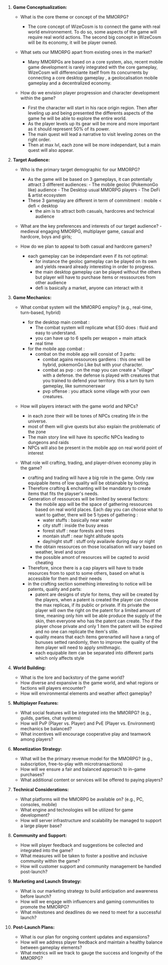 1. **Game Conceptualization:**
    
    - What is the core theme or concept of the MMORPG?

		- The core concept of WizeCosm is to connect the game with real world environnement.
		 To do so, some aspects of the game will require real world actions.
		 The second big concept in WizeCosm will be its economy, it will be player owned.


    - What sets our MMORPG apart from existing ones in the market?
		- Many MMORPGs are based on a core system, also, recent mobile game development is rarely integrated with the core gameplay, WizeCosm will differenciante itself from its concurrents by connecting a core desktop gameplay , a geolocalisation mobile gameplay and a decentralized economy.

    - How do we envision player progression and character development within the game?
	    - First the character will start in his race origin region. Then after leveling up and being presented the differents aspects of the game he will be able to explore the entire world. 
	    - As the player levels up its gear will be more and more important as it should represent 50% of its power.
	    - The main quest will lead a narrative to visit leveling zones on the right order.
	    - Then at max lvl, each zone will be more independant, but a main quest will also appear.


1. **Target Audience:**
    
    - Who is the primary target demographic for our MMORPG?
		- As the game will be based on 3 gameplays, it can potentially attract 3 different audiences:
			  - The mobile geoloc (PokemonGo like) audience
			  - The Desktop usual MMORPG players
			  - The DeFi & artist ecosystem
		- These 3 gameplay are different in term of commitment :  mobile < defi < desktop
			- the aim is to attract both casuals, hardcores and technical audience


    - What are the key preferences and interests of our target audience?
			- medieval engaging MMORPG, multiplayer game, casual and hardcore, boys and girls; 
    - How do we plan to appeal to both casual and hardcore gamers?
	    - each gameplay can be independant even if its not optimal:
		    - for instance the geoloc gameplay can be played on its own and yields reward already interesting in order to progress.
		    - the main desktop gameplay can be played without the others but player will have to purchase items or resssources from other audience
		    - defi is basically a market, anyone can interact with it

1. **Game Mechanics:**
    
    - What combat system will the MMORPG employ? (e.g., real-time, turn-based, hybrid)
	    - for the desktop main combat :
		    - The combat system will replicate what ESO does : fluid and easy to understand.
		    - you can have up to 6 spells per weapon + main attack
		    - real time
		- for the mobile app combat :
			- combat on the mobile app will consist of 3 parts:
				- combat agains ressources gardiens : this one will be hybrid, pokemonGo Like but with your character.
				- combat as pvp : on the map you can create a "village" with a defense. the defense is played with creatures that you trained to defend your territory. this a turn by turn gameplay, like summonerswar
				- pvp offense : you attack some village with your own creatures.

    - How will players interact with the game world and NPCs?
	    - in each zone their will be tones of NPCs creating life in the universe.
	    - most of them will give quests but also explain the problematic of the zone
	    - The main story line will have its specific NPCs leading to dungeons and raids
	    - NPCs will also be present in the mobile app on real world point of interest

    - What role will crafting, trading, and player-driven economy play in the game?
		- crafting and trading will have a big role in the game. Only raw equipable items of low quality will be obtainable by looting.
		- Therefore crafting & enchanting will be mandatory to create items that fits the playser's needs.
		- Generation of ressources will be limited by several factors:
			- the mobile app will be the space of gathering ressources based on real world places. Each day you can choose what to want to gather, there will be 5 types of gathering :
				- water stuffs : basically near water 
				- city stuff : inside the busy areas
				- forest stuff : near forests and trees
				- montain stuff : near hight altitude spots
				- day/night stuff : stuff only availavle during day or night
			- the obtain ressources on those localisation will vary based on weather, level and score
			- the possible amont of resources will be capted to avoid cheating
		- Therefore, since there is a cap players will have to trade resources from to spot to some others, based on what is accessible for them and their needs
		- in the crafting section something interesting to notice will be patents, quality and parts:
			- patent are designs of style for items, they will be created by the players, when a patent is created the player can choose the max replicas, if its public or private. If its private the player will own the right on the patent for a limited amount of time, meaning only him will be able produce the supply of the skin, then everyone who has the patent can create. Tho if the player chose private and only 1 item the patent will be expired and no one can replicate the item's stile.
			- quality means that each items gerenarted will have a rang of bunuses setted randomly, then to improve the quality of the item player will need to apply smithmagic.
			- each equipable item can be separated into different parts which only affects style
1. **World Building:**
    
    - What is the lore and backstory of the game world?
    - How diverse and expansive is the game world, and what regions or factions will players encounter?
    - How will environmental elements and weather affect gameplay?
5. **Multiplayer Features:**
    
    - What social features will be integrated into the MMORPG? (e.g., guilds, parties, chat systems)
    - How will PvP (Player vs. Player) and PvE (Player vs. Environment) mechanics be balanced?
    - What incentives will encourage cooperative play and teamwork among players?
6. **Monetization Strategy:**
    
    - What will be the primary revenue model for the MMORPG? (e.g., subscription, free-to-play with microtransactions)
    - How will we ensure a fair and balanced approach to in-game purchases?
    - What additional content or services will be offered to paying players?
7. **Technical Considerations:**
    
    - What platforms will the MMORPG be available on? (e.g., PC, consoles, mobile)
    - What engine and technologies will be utilized for game development?
    - How will server infrastructure and scalability be managed to support a large player base?
8. **Community and Support:**
    
    - How will player feedback and suggestions be collected and integrated into the game?
    - What measures will be taken to foster a positive and inclusive community within the game?
    - How will customer support and community management be handled post-launch?
9. **Marketing and Launch Strategy:**
    
    - What is our marketing strategy to build anticipation and awareness before launch?
    - How will we engage with influencers and gaming communities to promote the MMORPG?
    - What milestones and deadlines do we need to meet for a successful launch?
10. **Post-Launch Plans:**
    
    - What is our plan for ongoing content updates and expansions?
    - How will we address player feedback and maintain a healthy balance between gameplay elements?
    - What metrics will we track to gauge the success and longevity of the MMORPG?